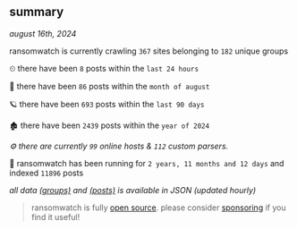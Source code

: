 
## summary
_august 16th, 2024_

ransomwatch is currently crawling `367` sites belonging to `182` unique groups

⏲ there have been `8` posts within the `last 24 hours`

🦈 there have been `86` posts within the `month of august`

🪐 there have been `693` posts within the `last 90 days`

🏚 there have been `2439` posts within the `year of 2024`

_⚙️ there are currently `99` online hosts & `112` custom parsers._

🦕 ransomwatch has been running for `2 years, 11 months and 12 days` and indexed `11896` posts

_all data  [(groups)](http://ransomwhat.telemetry.ltd/groups) and [(posts)](http://ransomwhat.telemetry.ltd/posts) is available in JSON (updated hourly)_

> ransomwatch is fully [open source](https://github.com/joshhighet/ransomwatch#ransomwatch--). please consider [sponsoring](https://github.com/sponsors/joshhighet) if you find it useful!

